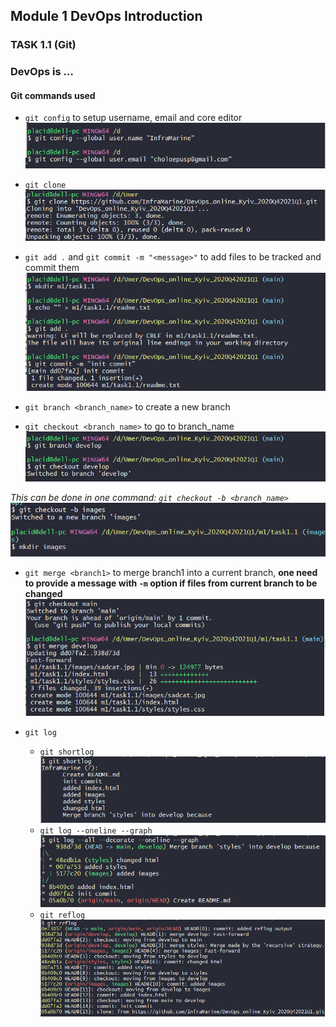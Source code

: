 ## Module 1 DevOps Introduction

### TASK 1.1 (Git)

### DevOps is ...

#### Git commands used

* `git config` to setup username, email and core editor
![user name setup](images/scr1.png)
 
* `git clone`
![cloning](images/scr_clone.png) 

* `git add .` and `git commit -m "<message>"` to add files to be tracked and commit them
![init commit](images/scr_add.png)

* `git branch <branch_name>` to create a new branch
* `git checkout <branch_name>` to go to branch_name
![new brach and checkout](images/scr_branch.png)

*This can be done in one command: `git checkout -b <branch_name>`*
![one command to branch and checkout](images/scr_check.png)

* `git merge <branch1>` to merge branch1 into a current branch, **one need to provide a message with `-m` option if files from current branch to be changed** 
![merge](images/scr_merge.png)

* `git log`
  * `git shortlog`
  ![shorlog](images/scr_shortlog.png)
  * `git log --oneline --graph`
  ![log with options](images/scr_adog.png)
  * `git reflog`
  ![reflog](images/scr_reflog.png)
